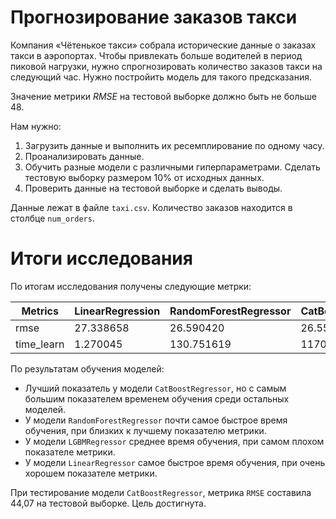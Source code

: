 #  Прогнозирование заказов такси

Компания «Чётенькое такси» собрала исторические данные о заказах такси в аэропортах. Чтобы привлекать больше водителей в период пиковой нагрузки, нужно спрогнозировать количество заказов такси на следующий час. Нужно постройить модель для такого предсказания.

Значение метрики *RMSE* на тестовой выборке должно быть не больше 48.

Нам нужно:

1. Загрузить данные и выполнить их ресемплирование по одному часу.
2. Проанализировать данные.
3. Обучить разные модели с различными гиперпараметрами. Сделать тестовую выборку размером 10% от исходных данных.
4. Проверить данные на тестовой выборке и сделать выводы.

Данные лежат в файле `taxi.csv`. Количество заказов находится в столбце `num_orders`.

# Итоги исследования

По итогам исследования получены следующие метрки:

| Metrics    | LinearRegression | RandomForestRegressor | CatBoostRegressor | LGBMRegressor |
|------------|------------------|-----------------------|-------------------|---------------|
| rmse       |    27.338658     |       26.590420       |     26.555129     |   31.311775   |
| time_learn |    1.270045      |       130.751619      |     1170.258437   |   741.390131  |

По результатам обучения моделей:
- Лучший показатель у модели `CatBoostRegressor`, но с самым большим показателем временем обучения среди остальных моделей.
- У модели `RandomForestRegressor` почти самое быстрое время обучения, при близких к лучшему показателю метрики.
- У модели `LGBMRegressor`  среднее время обучения, при самом плохом показателе метрики.
- У модели  `LinearRegressor` самое быстрое время обучения, при очень хорошем показателе метрики.

При тестирование модели `CatBoostRegressor`, метрика `RMSE` составила 44,07 на тестовой выборке. Цель достигнута.